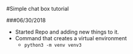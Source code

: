 #Simple chat box tutorial

###06/30/2018
- Started Repo and adding new things to it.
- Command that creates a virtual environment 
    - `python3 -m venv venv3` 
